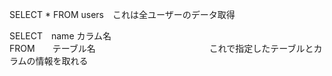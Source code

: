 SELECT * FROM users　これは全ユーザーのデータ取得<br>

SELECT　name カラム名<br>
FROM　　テーブル名　　　　　　　　　　　　　これで指定したテーブルとカラムの情報を取れる
　

